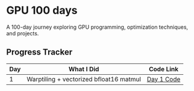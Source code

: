 # GPU 100 days

A 100-day journey exploring GPU programming, optimization techniques, and projects.

## Progress Tracker

| Day | What I Did | Code Link |
|-----|------------|-----------|
| 1 | Warptiling + vectorized bfloat16 matmul | [Day 1 Code](https://github.com/sampan26/cuda_gemm/blob/main/h100/matmul.cu) |
